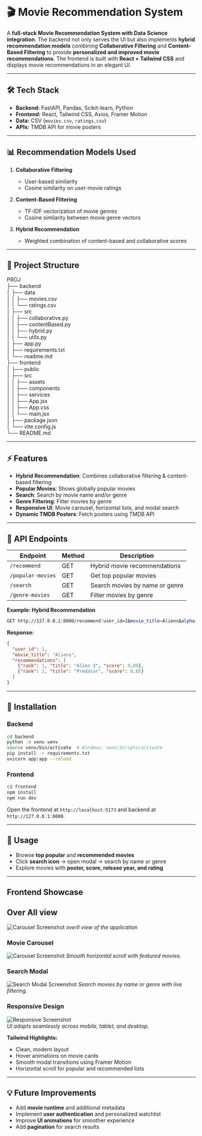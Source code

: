 
# 🎬 Movie Recommendation System

A **full-stack Movie Recommendation System with Data Science integration**. The backend not only serves the UI but also implements **hybrid recommendation models** combining **Collaborative Filtering** and **Content-Based Filtering** to provide **personalized and improved movie recommendations**. The frontend is built with **React + Tailwind CSS** and displays movie recommendations in an elegant UI.


---

## 🛠 Tech Stack

* **Backend:** FastAPI, Pandas, Scikit-learn, Python  
* **Frontend:** React, Tailwind CSS, Axios, Framer Motion  
* **Data:** CSV (`movies.csv`, `ratings.csv`)  
* **APIs:** TMDB API for movie posters

---

## 📊 Recommendation Models Used

1. **Collaborative Filtering**

   * User-based similarity
   * Cosine similarity on user-movie ratings

2. **Content-Based Filtering**

   * TF-IDF vectorization of movie genres
   * Cosine similarity between movie genre vectors

3. **Hybrid Recommendation**

   * Weighted combination of content-based and collaborative scores

---

## 📂 Project Structure

PROJ\
├── backend\
│   ├── data\
│   │   ├── movies.csv\
│   │   └── ratings.csv\
│   ├── src\
│   │   ├── collaborative.py\
│   │   ├── contentBased.py\
│   │   ├── hybrid.py\
│   │   └── utils.py\
│   ├── app.py\
│   ├── requirements.txt\
│   └── readme.md\
├── frontend\
│   ├── public\
│   ├── src\
│   │   ├── assets\
│   │   ├── components\
│   │   ├── services\
│   │   ├── App.jsx\
│   │   ├── App.css\
│   │   └── main.jsx\
│   ├── package.json\
│   └── vite.config.js\
└── README.md



---

## ⚡ Features

* **Hybrid Recommendation**: Combines collaborative filtering & content-based filtering  
* **Popular Movies**: Shows globally popular movies  
* **Search**: Search by movie name and/or genre  
* **Genre Filtering**: Filter movies by genre  
* **Responsive UI**: Movie carousel, horizontal lists, and modal search  
* **Dynamic TMDB Posters**: Fetch posters using TMDB API

---

## 🔗 API Endpoints

| Endpoint          | Method | Description                    |
| ----------------- | ------ | ------------------------------ |
| `/recommend`      | GET    | Hybrid movie recommendations   |
| `/popular-movies` | GET    | Get top popular movies         |
| `/search`         | GET    | Search movies by name or genre |
| `/genre-movies`   | GET    | Filter movies by genre         |

**Example: Hybrid Recommendation**

```bash
GET http://127.0.0.1:8000/recommend?user_id=1&movie_title=Aliens&alpha=0.6&top_n=5
````

**Response:**

```json
{
  "user_id": 1,
  "movie_title": "Aliens",
  "recommendations": [
    {"rank": 1, "title": "Alien 3", "score": 0.89},
    {"rank": 2, "title": "Predator", "score": 0.85}
  ]
}
```

---

## 🚀 Installation

### Backend

```bash
cd backend
python -m venv venv
source venv/bin/activate  # Windows: venv\Scripts\activate
pip install -r requirements.txt
uvicorn app:app --reload
```

### Frontend

```bash
cd frontend
npm install
npm run dev
```

Open the frontend at `http://localhost:5173` and backend at `http://127.0.0.1:8000`.

---

## 🎯 Usage

* Browse **top popular** and **recommended movies**
* Click **search icon** → open modal → search by name or genre
* Explore movies with **poster, score, release year, and rating**

---

##  Frontend Showcase

## Over All view
![Carousel Screenshot](frontend/src/assets/overall.png)
*overll view of the application*

### Movie Carousel

![Carousel Screenshot](frontend/src/assets/cors.png)
*Smooth horizontal scroll with featured movies.*

### Search Modal

![Search Modal Screenshot](frontend/src/assets/search.png)
*Search movies by name or genre with live filtering.*

### Responsive Design

![Responsive Screenshot](frontend/src/assets/responsive.png)\
*UI adapts seamlessly across mobile, tablet, and desktop.*

**Tailwind Highlights:**

* Clean, modern layout
* Hover animations on movie cards
* Smooth modal transitions using Framer Motion
* Horizontal scroll for popular and recommended lists

---

## 💡 Future Improvements

* Add **movie runtime** and additional metadata
* Implement **user authentication** and personalized watchlist
* Improve **UI animations** for smoother experience
* Add **pagination** for search results

